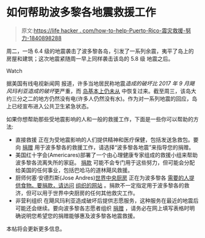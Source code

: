 # 如何帮助波多黎各地震救援工作

> 原文:[https://life hacker . com/how-to-help-Puerto-Rico-震灾救援-努力-1840898288](https://lifehacker.com/how-to-help-puerto-rico-earthquake-relief-efforts-1840898288)

周二，一场 6.4 级的地震袭击了波多黎各岛，引发了一系列余震，夷平了岛上的房屋和建筑；这次地震紧随周一早上同样袭击该岛的 5.8 级 地震之后。

Watch

据美国有线电视新闻网 报道，许多当地居民称地震*造成的破坏比 2017 年 9 月飓风玛利亚造成的破坏*更严重，而 [岛基本上仍未从](https://www.washingtonpost.com/us-policy/2020/01/09/hit-by-devastating-earthquakes-puerto-rico-still-waiting-billions-hurricane-relief/?utm_campaign=wp_main&utm_medium=social&utm_source=twitter) 中恢复过来。截至周三，该岛大约三分之二的地方仍然没有电(许多人仍然没有水)。作为对一系列地震的回应，岛上已经宣布进入公共卫生紧急状态。

如果你想帮助那些受地震影响的人和一般的救援工作，下面是一些你可以帮助的方法:

*   直接救援 正在为受地震影响的人们提供精神和医疗保健，包括发送急救包。要向 [捐赠](https://secure.directrelief.org/site/Donation2?df_id=2924&mfc_pref=T&2924.donation=form1) 用于波多黎各的救援工作，请选择“波多黎各地震”来指导您的捐赠。
*   美国红十字会(Americares)部署了一个由心理健康专家组成的救援小组来帮助波多黎各流离失所的家庭。 [捐款](https://secure.americares.org/site/Donation2?df_id=24507&24507.donation=form1) 可能不会专门用于这些努力，但可能会分配给美国的任何事业，包括巴哈马的道林飓风救援。
*   厨师何塞·安德烈斯(Jose Andres)[世界中央厨房](https://wck.org/) 正在为波多黎各 [需要的人提供食物。要捐款，请访问](https://twitter.com/chefjoseandres/status/1215083259434086400) [组织的网站](https://donate.wck.org/give/236738/#!/donation/checkout) 。捐款不一定指定用于波多黎各的救济，但可以用于世界中央厨房的任何其他救灾工作。
*   非营利组织 在飓风玛利亚造成破坏后提供志愿服务，这种服务在最近的地震后可能还会继续。要向波多黎各志愿者组织 [捐赠](https://give.allhandsandhearts.org/give/42579/#!/donation/checkout?utm_source=donationbar&utm_medium=website%20&utm_content=match-language&utm_campaign=italladdsup) ，请务必在网上填写表格时明确说明您希望您的捐赠能够惠及波多黎各地震救援。

本帖将会更新更多信息。